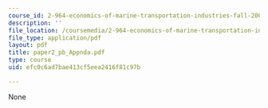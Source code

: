 ```yaml
---
course_id: 2-964-economics-of-marine-transportation-industries-fall-2006
description: ''
file_location: /coursemedia/2-964-economics-of-marine-transportation-industries-fall-2006/efc0c6ad7bae413cf5eea2416f81c97b_paper2_pb_Appnda.pdf
file_type: application/pdf
layout: pdf
title: paper2_pb_Appnda.pdf
type: course
uid: efc0c6ad7bae413cf5eea2416f81c97b

---
```

None
